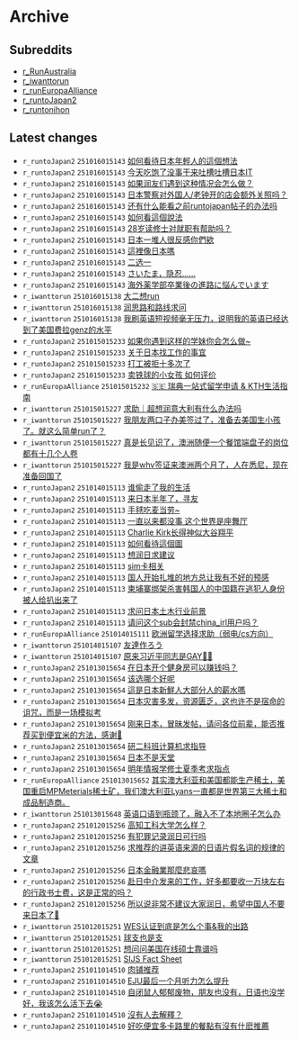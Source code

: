 # Archive

## Subreddits

- [r_RunAustralia](r_RunAustralia/index.md)
- [r_iwanttorun](r_iwanttorun/index.md)
- [r_runEuropaAlliance](r_runEuropaAlliance/index.md)
- [r_runtoJapan2](r_runtoJapan2/index.md)
- [r_runtonihon](r_runtonihon/index.md)

## Latest changes

- `r_runtoJapan2` `251016015143` [如何看待日本年輕人的這個想法](posts/r_runtoJapan2/251015132811_1o7b04v.md)
- `r_runtoJapan2` `251016015143` [今天吃饱了没事干来吐槽吐槽日本IT](posts/r_runtoJapan2/251015112308_1o78b0i.md)
- `r_runtoJapan2` `251016015143` [如果润友们遇到这种情况会怎么做？](posts/r_runtoJapan2/251015075634_1o74y8g.md)
- `r_runtoJapan2` `251016015143` [日本警察对外国人/老钟开的店会额外关照吗？](posts/r_runtoJapan2/251015233850_1o7qxfv.md)
- `r_runtoJapan2` `251016015143` [还有什么能看之前runtojapan帖子的办法吗](posts/r_runtoJapan2/251015200356_1o7lktq.md)
- `r_runtoJapan2` `251016015143` [如何看這個說法](posts/r_runtoJapan2/251015080314_1o751v8.md)
- `r_runtoJapan2` `251016015143` [28岁读修士对就职有帮助吗？](posts/r_runtoJapan2/251015020016_1o6ylae.md)
- `r_runtoJapan2` `251016015143` [日本一堆人很反感你們欸](posts/r_runtoJapan2/251015161733_1o7fh99.md)
- `r_runtoJapan2` `251016015143` [這裡像日本嗎](posts/r_runtoJapan2/251015112845_1o78es4.md)
- `r_runtoJapan2` `251016015143` [二选一](posts/r_runtoJapan2/251015155036_1o7er5w.md)
- `r_runtoJapan2` `251016015143` [さいたま，隐忍……](posts/r_runtoJapan2/251015172821_1o7heek.md)
- `r_runtoJapan2` `251016015143` [海外薬学部卒業後の進路に悩んでいます](posts/r_runtoJapan2/251015051223_1o72bqg.md)
- `r_iwanttorun` `251016015138` [大二想run](posts/r_iwanttorun/251015034742_1o70sad.md)
- `r_iwanttorun` `251016015138` [润思路和路线求问](posts/r_iwanttorun/251015073147_1o74l29.md)
- `r_iwanttorun` `251016015138` [我刷英语短视频毫无压力，说明我的英语已经达到了美国费拉genz的水平](posts/r_iwanttorun/251015220418_1o7oomd.md)
- `r_runtoJapan2` `251015015233` [如果你遇到这样的学妹你会怎么做~](posts/r_runtoJapan2/251014072555_1o68xpt.md)
- `r_runtoJapan2` `251015015233` [关于日本找工作的事宜](posts/r_runtoJapan2/251014030014_1o649xq.md)
- `r_runtoJapan2` `251015015233` [打工被拒十多次了](posts/r_runtoJapan2/251014125423_1o6epf1.md)
- `r_runtoJapan2` `251015015233` [卖铁球的小女孩 如何评价](posts/r_runtoJapan2/251014101104_1o6bi68.md)
- `r_runEuropaAlliance` `251015015232` [🇸🇪 瑞典一站式留学申请 & KTH生活指南](posts/r_runEuropaAlliance/251015004633_1o6x069.md)
- `r_iwanttorun` `251015015227` [求助｜超想润意大利有什么办法吗](posts/r_iwanttorun/251014164911_1o6ktog.md)
- `r_iwanttorun` `251015015227` [我朋友两口子办美签过了，准备去美国生小孩了。就这么简单run了？](posts/r_iwanttorun/251014074806_1o699ut.md)
- `r_iwanttorun` `251015015227` [真是长见识了，澳洲随便一个餐馆端盘子的岗位都有十几个人卷](posts/r_iwanttorun/251014031232_1o64j01.md)
- `r_iwanttorun` `251015015227` [我是whv签证来澳洲两个月了，人在悉尼，现在准备回国了](posts/r_iwanttorun/251014110844_1o6cj7m.md)
- `r_runtoJapan2` `251014015113` [谁偷走了我的生活](posts/r_runtoJapan2/251013084055_1o5ebhi.md)
- `r_runtoJapan2` `251014015113` [来日本半年了，寻友](posts/r_runtoJapan2/251013031601_1o58ryr.md)
- `r_runtoJapan2` `251014015113` [手毬吃麦当劳~](posts/r_runtoJapan2/251013081951_1o5dzvz.md)
- `r_runtoJapan2` `251014015113` [一直以来都没事 这个世界是座舞厅](posts/r_runtoJapan2/251013135836_1o5kgex.md)
- `r_runtoJapan2` `251014015113` [Charlie Kirk长得神似大谷翔平](posts/r_runtoJapan2/251013170459_1o5pjyk.md)
- `r_runtoJapan2` `251014015113` [如何看待這個圖](posts/r_runtoJapan2/251013041426_1o59x5k.md)
- `r_runtoJapan2` `251014015113` [想润日求建议](posts/r_runtoJapan2/251012164833_1o4u2ij.md)
- `r_runtoJapan2` `251014015113` [sim卡相关](posts/r_runtoJapan2/251013141330_1o5ku5z.md)
- `r_runtoJapan2` `251014015113` [国人开始扎堆的地方总让我有不好的预感](posts/r_runtoJapan2/251013040816_1o59t2n.md)
- `r_runtoJapan2` `251014015113` [柬埔寨绑架杀害韩国人的中国籍在逃犯人身份被人给扒出来了](posts/r_runtoJapan2/251013130758_1o5j8gh.md)
- `r_runtoJapan2` `251014015113` [求问日本土木行业前景](posts/r_runtoJapan2/251013045103_1o5alf7.md)
- `r_runtoJapan2` `251014015113` [请问这个sub会封禁china_irl用户吗？](posts/r_runtoJapan2/251013134011_1o5k057.md)
- `r_runEuropaAlliance` `251014015111` [欧洲留学选择求助（弱电/cs方向）](posts/r_runEuropaAlliance/251013070615_1o5cute.md)
- `r_iwanttorun` `251014015107` [友達作ろう](posts/r_iwanttorun/251013164341_1o5oy3g.md)
- `r_iwanttorun` `251014015107` [原来习近平同志是GAY🏳‍🌈](posts/r_iwanttorun/251013134646_1o5k5x9.md)
- `r_runtoJapan2` `251013015654` [在日本开个健身房可以赚钱吗？](posts/r_runtoJapan2/251012082224_1o4jnjo.md)
- `r_runtoJapan2` `251013015654` [该选哪个好呢](posts/r_runtoJapan2/251012232250_1o53zc6.md)
- `r_runtoJapan2` `251013015654` [這是日本新鮮人大部分人的薪水嗎](posts/r_runtoJapan2/251012062139_1o4hrdi.md)
- `r_runtoJapan2` `251013015654` [日本灾害多发，资源匮乏，这也许不是宿命的诅咒，而是一场模拟考](posts/r_runtoJapan2/251012181435_1o4wc3k.md)
- `r_runtoJapan2` `251013015654` [刚来日本，冒昧发帖，请问各位前辈，能否推荐买到便宜米的方法，感谢🙏](posts/r_runtoJapan2/251012132902_1o4p3o9.md)
- `r_runtoJapan2` `251013015654` [研二科班计算机求指导](posts/r_runtoJapan2/251012201113_1o4zcr8.md)
- `r_runtoJapan2` `251013015654` [日本不是天堂](posts/r_runtoJapan2/251012160939_1o4t27t.md)
- `r_runtoJapan2` `251013015654` [明年情报学修士夏季考求指点](posts/r_runtoJapan2/251012123511_1o4nxgu.md)
- `r_runEuropaAlliance` `251013015652` [其实澳大利亚和美国都能生产稀土，美国重启MPMeterials稀土矿，我们澳大利亚Lyans一直都是世界第三大稀土和成品制造商。](posts/r_runEuropaAlliance/251012230434_1o53l0k.md)
- `r_iwanttorun` `251013015648` [英语口语到瓶颈了，融入不了本地圈子怎么办](posts/r_iwanttorun/251012122920_1o4nt0o.md)
- `r_runtoJapan2` `251012015256` [高知工科大学怎么样？](posts/r_runtoJapan2/251010143015_1o32hdf.md)
- `r_runtoJapan2` `251012015256` [有犯罪记录润日可行吗](posts/r_runtoJapan2/251011045151_1o3mqsu.md)
- `r_runtoJapan2` `251012015256` [求推荐的讲英语来源的日语片假名词的规律的文章](posts/r_runtoJapan2/251011131450_1o3vcvg.md)
- `r_runtoJapan2` `251012015256` [日本金融業那麼悲哀嗎](posts/r_runtoJapan2/251011070440_1o3ozr3.md)
- `r_runtoJapan2` `251012015256` [赴日中介发来的工作，好多都要收一万块左右的行政书士费，这是正常的吗？](posts/r_runtoJapan2/251011162834_1o3zzrz.md)
- `r_runtoJapan2` `251012015256` [所以说非常不建议大家润日，希望中国人不要来日本了🙏](posts/r_runtoJapan2/251011211709_1o472gg.md)
- `r_iwanttorun` `251012015251` [WES认证到底是怎么个事&我的出路](posts/r_iwanttorun/251011151231_1o3y3pd.md)
- `r_iwanttorun` `251012015251` [球支也是支](posts/r_iwanttorun/251011184833_1o43gvf.md)
- `r_iwanttorun` `251012015251` [想问问美国在线硕士靠谱吗](posts/r_iwanttorun/251011154242_1o3yuev.md)
- `r_iwanttorun` `251012015251` [SIJS Fact Sheet](posts/r_iwanttorun/251011015543_1o3jge8.md)
- `r_runtoJapan2` `251011014510` [肉铺推荐](posts/r_runtoJapan2/251010042442_1o2rcii.md)
- `r_runtoJapan2` `251011014510` [EJU最后一个月听力怎么提升](posts/r_runtoJapan2/251010130340_1o30bp7.md)
- `r_runtoJapan2` `251011014510` [自闭鼠人郁郁废物，朋友也没有，日语也没学好，我该怎么活下去😭](posts/r_runtoJapan2/251010111302_1o2y0p1.md)
- `r_runtoJapan2` `251011014510` [沒有人去解釋？](posts/r_runtoJapan2/251010203559_1o3c91w.md)
- `r_runtoJapan2` `251011014510` [好吃便宜多卡路里的餐點有沒有什麽推薦](posts/r_runtoJapan2/251010034610_1o2qlzo.md)
